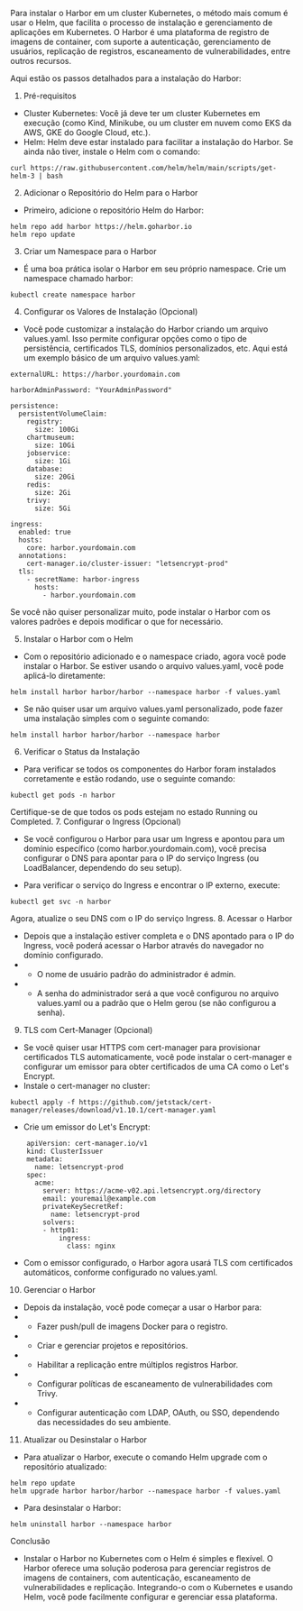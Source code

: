 Para instalar o Harbor em um cluster Kubernetes, o método mais comum é usar o Helm, que facilita o processo de instalação e gerenciamento de aplicações em Kubernetes. O Harbor é uma plataforma de registro de imagens de container, com suporte a autenticação, gerenciamento de usuários, replicação de registros, escaneamento de vulnerabilidades, entre outros recursos.

Aqui estão os passos detalhados para a instalação do Harbor:
1. Pré-requisitos
- Cluster Kubernetes: Você já deve ter um cluster Kubernetes em execução (como Kind, Minikube, ou um cluster em nuvem como EKS da AWS, GKE do Google Cloud, etc.).
- Helm: Helm deve estar instalado para facilitar a instalação do Harbor. Se ainda não tiver, instale o Helm com o comando:
```
curl https://raw.githubusercontent.com/helm/helm/main/scripts/get-helm-3 | bash
```
2. Adicionar o Repositório do Helm para o Harbor
- Primeiro, adicione o repositório Helm do Harbor:
```
helm repo add harbor https://helm.goharbor.io
helm repo update
```
3. Criar um Namespace para o Harbor
- É uma boa prática isolar o Harbor em seu próprio namespace. Crie um namespace chamado harbor:
```
kubectl create namespace harbor
```
4. Configurar os Valores de Instalação (Opcional)
- Você pode customizar a instalação do Harbor criando um arquivo values.yaml. Isso permite configurar opções como o tipo de persistência, certificados TLS, domínios personalizados, etc. Aqui está um exemplo básico de um arquivo values.yaml:

```
externalURL: https://harbor.yourdomain.com

harborAdminPassword: "YourAdminPassword"

persistence:
  persistentVolumeClaim:
    registry:
      size: 100Gi
    chartmuseum:
      size: 10Gi
    jobservice:
      size: 1Gi
    database:
      size: 20Gi
    redis:
      size: 2Gi
    trivy:
      size: 5Gi

ingress:
  enabled: true
  hosts:
    core: harbor.yourdomain.com
  annotations:
    cert-manager.io/cluster-issuer: "letsencrypt-prod"
  tls:
    - secretName: harbor-ingress
      hosts:
        - harbor.yourdomain.com
```
Se você não quiser personalizar muito, pode instalar o Harbor com os valores padrões e depois modificar o que for necessário.

5. Instalar o Harbor com o Helm
- Com o repositório adicionado e o namespace criado, agora você pode instalar o Harbor. Se estiver usando o arquivo values.yaml, você pode aplicá-lo diretamente:
```
helm install harbor harbor/harbor --namespace harbor -f values.yaml
```
- Se não quiser usar um arquivo values.yaml personalizado, pode fazer uma instalação simples com o seguinte comando:
```
helm install harbor harbor/harbor --namespace harbor
```
6. Verificar o Status da Instalação
- Para verificar se todos os componentes do Harbor foram instalados corretamente e estão rodando, use o seguinte comando:
```
kubectl get pods -n harbor
```
Certifique-se de que todos os pods estejam no estado Running ou Completed.
7. Configurar o Ingress (Opcional)
- Se você configurou o Harbor para usar um Ingress e apontou para um domínio específico (como harbor.yourdomain.com), você precisa configurar o DNS para apontar para o IP do serviço Ingress (ou LoadBalancer, dependendo do seu setup).

- Para verificar o serviço do Ingress e encontrar o IP externo, execute:
```
kubectl get svc -n harbor
```
Agora, atualize o seu DNS com o IP do serviço Ingress.
8. Acessar o Harbor
- Depois que a instalação estiver completa e o DNS apontado para o IP do Ingress, você poderá acessar o Harbor através do navegador no domínio configurado.
- - O nome de usuário padrão do administrador é admin.
- - A senha do administrador será a que você configurou no arquivo values.yaml ou a padrão que o Helm gerou (se não configurou a senha).

9. TLS com Cert-Manager (Opcional)
- Se você quiser usar HTTPS com cert-manager para provisionar certificados TLS automaticamente, você pode instalar o cert-manager e configurar um emissor para obter certificados de uma CA como o Let's Encrypt.
- Instale o cert-manager no cluster:
```
kubectl apply -f https://github.com/jetstack/cert-manager/releases/download/v1.10.1/cert-manager.yaml
```
- Crie um emissor do Let's Encrypt:
```
    apiVersion: cert-manager.io/v1
    kind: ClusterIssuer
    metadata:
      name: letsencrypt-prod
    spec:
      acme:
        server: https://acme-v02.api.letsencrypt.org/directory
        email: youremail@example.com
        privateKeySecretRef:
          name: letsencrypt-prod
        solvers:
        - http01:
            ingress:
              class: nginx
```
- Com o emissor configurado, o Harbor agora usará TLS com certificados automáticos, conforme configurado no values.yaml.

10. Gerenciar o Harbor
- Depois da instalação, você pode começar a usar o Harbor para:
- - Fazer push/pull de imagens Docker para o registro.
- - Criar e gerenciar projetos e repositórios.
- - Habilitar a replicação entre múltiplos registros Harbor.
- - Configurar políticas de escaneamento de vulnerabilidades com Trivy.
- - Configurar autenticação com LDAP, OAuth, ou SSO, dependendo das necessidades do seu ambiente.

11. Atualizar ou Desinstalar o Harbor
- Para atualizar o Harbor, execute o comando Helm upgrade com o repositório atualizado:
```
helm repo update
helm upgrade harbor harbor/harbor --namespace harbor -f values.yaml
```
- Para desinstalar o Harbor:
```
helm uninstall harbor --namespace harbor
```

Conclusão
- Instalar o Harbor no Kubernetes com o Helm é simples e flexível. O Harbor oferece uma solução poderosa para gerenciar registros de imagens de containers, com autenticação, escaneamento de vulnerabilidades e replicação. Integrando-o com o Kubernetes e usando Helm, você pode facilmente configurar e gerenciar essa plataforma.
